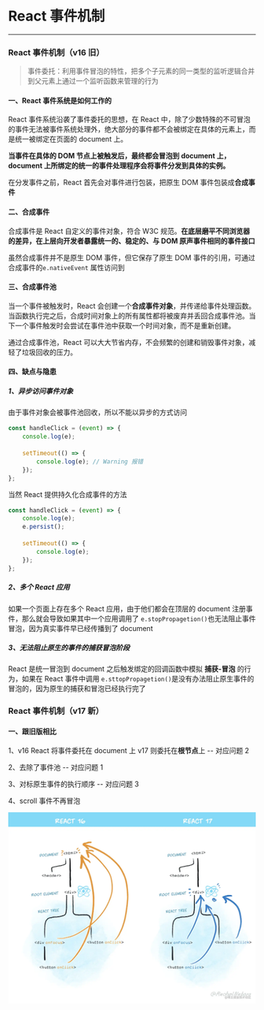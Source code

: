 # React 事件机制

---

### React 事件机制（v16 旧）

> 事件委托：利用事件冒泡的特性，把多个子元素的同一类型的监听逻辑合并到父元素上通过一个监听函数来管理的行为

#### 一、React 事件系统是如何工作的

React 事件系统沿袭了事件委托的思想，在 React 中，除了少数特殊的不可冒泡的事件无法被事件系统处理外，绝大部分的事件都不会被绑定在具体的元素上，而是统一被绑定在页面的 document 上。

**当事件在具体的 DOM 节点上被触发后，最终都会冒泡到 document 上，document 上所绑定的统一的事件处理程序会将事件分发到具体的实例。**

在分发事件之前，React 首先会对事件进行包装，把原生 DOM 事件包装成**合成事件**

#### 二、合成事件

合成事件是 React 自定义的事件对象，符合 W3C 规范。**在底层磨平不同浏览器的差异，在上层向开发者暴露统一的、稳定的、与 DOM 原声事件相同的事件接口**

虽然合成事件并不是原生 DOM 事件，但它保存了原生 DOM 事件的引用，可通过合成事件的`e.nativeEvent` 属性访问到

#### 三、合成事件池

当一个事件被触发时，React 会创建一个**合成事件对象**，并传递给事件处理函数。当函数执行完之后，合成时间对象上的所有属性都将被废弃并丢回合成事件池。当下一个事件触发时会尝试在事件池中获取一个时间对象，而不是重新创建。

通过合成事件池，React 可以大大节省内存，不会频繁的创建和销毁事件对象，减轻了垃圾回收的压力。

#### 四、缺点与隐患

##### 1、异步访问事件对象

由于事件对象会被事件池回收，所以不能以异步的方式访问

```jsx
const handleClick = (event) => {
	console.log(e);

	setTimeout(() => {
		console.log(e); // Warning 报错
	});
};
```

当然 React 提供持久化合成事件的方法

```jsx
const handleClick = (event) => {
	console.log(e);
	e.persist();

	setTimeout(() => {
		console.log(e);
	});
};
```

##### 2、多个 React 应用

如果一个页面上存在多个 React 应用，由于他们都会在顶层的 document 注册事件，那么就会导致如果其中一个应用调用了 `e.stopPropagetion()`也无法阻止事件冒泡，因为真实事件早已经传播到了 document

##### 3、无法阻止原生的事件的捕获冒泡阶段

React 是统一冒泡到 document 之后触发绑定的回调函数中模拟 **捕获-冒泡** 的行为，如果在 React 事件中调用 `e.sttopPropagetion()`是没有办法阻止原生事件的冒泡的，因为原生的捕获和冒泡已经执行完了

### React 事件机制（v17 新）

#### 一、跟旧版相比

1、v16 React 将事件委托在 document 上 v17 则委托在**根节点**上 -- 对应问题 2

2、去除了事件池 -- 对应问题 1

3、对标原生事件的执行顺序 -- 对应问题 3

4、scroll 事件不再冒泡

![图片](/blog/Event02.png)
